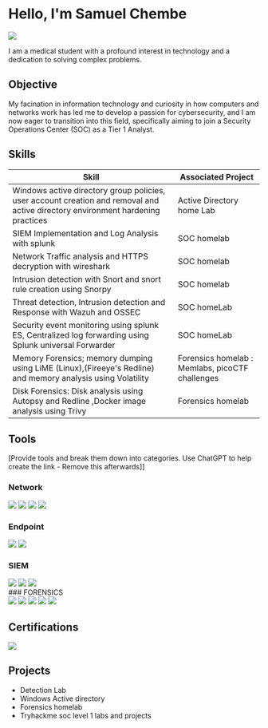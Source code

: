 # Hello, I'm Samuel Chembe
<a href="https://www.linkedin.com/in/samuelchembe"><img src="https://img.shields.io/badge/-LinkedIn-0072b1?&style=for-the-badge&logo=linkedin&logoColor=white" /></a>


I am a medical student with a profound interest in technology and a dedication to solving complex problems.

## Objective
My facination in information technology and curiosity in how computers and networks work has led me to develop a passion for cybersecurity, and I am now eager to transition into this field, specifically aiming to join a Security Operations Center (SOC) as a Tier 1 Analyst.

## Skills
| Skill                                                                      | Associated Project         |
|-----------------------------------------------|----------------------------|
| Windows active directory group policies, user account creation and removal and active directory environment hardening practices  | Active Directory home Lab|
| SIEM Implementation and Log Analysis with splunk                           | SOC homelab|
| Network Traffic analysis and HTTPS decryption with wireshark               | SOC homelab|
| Intrusion detection with Snort and snort rule creation using Snorpy        |SOC homelab|
| Threat detection, Intrusion detection and Response  with Wazuh  and OSSEC  | SOC homeLab|
| Security event monitoring using splunk ES, Centralized log forwarding using Splunk universal Forwarder  | SOC homeLab|
|Memory Forensics; memory dumping using LiME (Linux),(Fireeye's Redline) and memory analysis using Volatility| Forensics homelab : Memlabs, picoCTF challenges   |
|Disk Forensics: Disk analysis using Autopsy and Redline ,Docker image analysis using Trivy  | Forensics homelab|



## Tools
[Provide tools and break them down into categories. Use ChatGPT to help create the link - Remove this afterwards]]

### Network
<div>
    <img src="https://img.shields.io/badge/-Wireshark-1679A7?&style=for-the-badge&logo=Wireshark&logoColor=white" />
    <img src="https://img.shields.io/badge/-Suricata-EF3B2D?&style=for-the-badge&logo=Suricata&logoColor=white" />
    <img src="https://img.shields.io/badge/-Snort-FF6600?&style=for-the-badge&logo=Snort&logoColor=white" />
    <img src="https://img.shields.io/badge/-OSSEC-3A8E3C?&style=for-the-badge&logo=OSSEC&logoColor=white" />


</div>

### Endpoint
<div>
    <img src="https://img.shields.io/badge/-Microsoft_Defender_for_Endpoint-00A4EF?&style=for-the-badge&logo=Microsoft&logoColor=white" />
    <img src="https://img.shields.io/badge/-Velociraptor-4B275F?&style=for-the-badge&logo=Velociraptor&logoColor=white" />
</div>

### SIEM
<div>
    <img src="https://img.shields.io/badge/-Microsoft_Sentinel-0078D4?&style=for-the-badge&logo=Microsoft&logoColor=white" />
    <img src="https://img.shields.io/badge/-Splunk-000000?&style=for-the-badge&logo=Splunk&logoColor=white" />
    <img src="https://img.shields.io/badge/-Wazuh-3A8E3C?&style=for-the-badge&logo=Wazuh&logoColor=white" />

</div>
### FORENSICS
<div>
   <img src="https://img.shields.io/badge/-LiME-FF6600?&style=for-the-badge&logo=LiME&logoColor=white" />
   <img src="https://img.shields.io/badge/-Volatility-2D2D2D?&style=for-the-badge&logo=Volatility&logoColor=white" />
   <img src="https://img.shields.io/badge/-Trivy-4B9F36?&style=for-the-badge&logo=Aqua%20Security&logoColor=white" />
   <img src="https://img.shields.io/badge/-FireEye%20Redline-CC0000?&style=for-the-badge&logo=FireEye&logoColor=white" />
   <img src="https://img.shields.io/badge/-Autopsy-0099FF?&style=for-the-badge&logo=Autopsy&logoColor=white" />



</div>

## Certifications
<div>

<img src="https://img.shields.io/badge/-HCIA%20Security-00A1E9?&style=for-the-badge&logo=Huawei&logoColor=white" />

</div>

## Projects
- Detection Lab
- Windows Active directory
- Forensics homelab
- Tryhackme soc level 1 labs and projects
